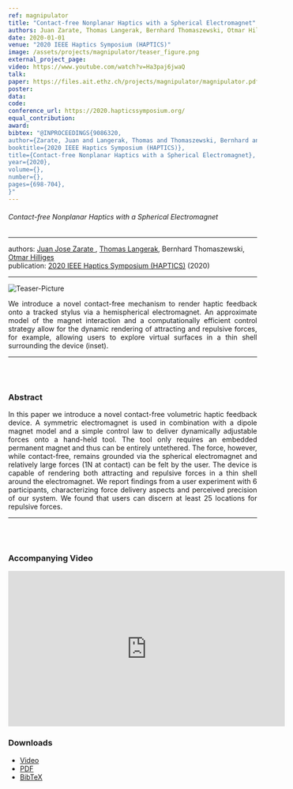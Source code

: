 ```yaml
---
ref: magnipulator
title: "Contact-free Nonplanar Haptics with a Spherical Electromagnet"
authors: Juan Zarate, Thomas Langerak, Bernhard Thomaszewski, Otmar Hilliges
date: 2020-01-01
venue: "2020 IEEE Haptics Symposium (HAPTICS)"
image: /assets/projects/magnipulator/teaser_figure.png
external_project_page: 
video: https://www.youtube.com/watch?v=Ha3paj6jwaQ
talk: 
paper: https://files.ait.ethz.ch/projects/magnipulator/magnipulator.pdf
poster: 
data: 
code: 
conference_url: https://2020.hapticssymposium.org/
equal_contribution: 
award: 
bibtex: "@INPROCEEDINGS{9086320,  
author={Zarate, Juan and Langerak, Thomas and Thomaszewski, Bernhard and Hilliges, Otmar},  
booktitle={2020 IEEE Haptics Symposium (HAPTICS)},   
title={Contact-free Nonplanar Haptics with a Spherical Electromagnet},   
year={2020},  
volume={},  
number={},  
pages={698-704},
}"
---
```


<h6> Contact-free Nonplanar Haptics with a Spherical Electromagnet </h6>
<hr />

<div class="fullcol">
    <div class="teaser-info-projectpage">
            <span class="normalcap">authors:</span>
            <span class="authorcap">
                <nobr><a href="/people/jjzarate/" title="Juan Jose Zarate">Juan Jose Zarate </a>, </nobr>
                <nobr><a href="/people/tlangerak/" title="Thomas Langerak">Thomas Langerak</a>, </nobr>
                <nobr>Bernhard Thomaszewski, </nobr>
                <nobr><a href="/people/hilliges/" title="Otmar Hilliges">Otmar Hilliges</a> </nobr>
            </span>
            <br/>
            <span class="normalcap"><nobr>publication: </nobr></span>
            <span class="authorcap">
                <a class="a-text-ext" href="https://ieeexplore.ieee.org/abstract/document/9086320/" title="2020 IEEE Haptics Symposium (HAPTICS)">2020 IEEE Haptics Symposium (HAPTICS)</a> (2020)
            </span>
        <hr />
    </div>
</div>

<div class="fullcol">
    <img class="fullcol" src="<?php ait_root_dir();?>projects/2020/magnipulator/teaser_figure.png" alt="Teaser-Picture"/>
    <div class="fullcol">
        <p align="justify">
            <span class="figurecap">
We introduce a novel contact-free mechanism to render haptic feedback onto a tracked stylus via a hemispherical electromagnet. An approximate model of the magnet interaction and a computationally efficient control strategy allow for the dynamic rendering of  attracting and repulsive forces, for example, allowing users to explore virtual surfaces in a thin shell surrounding the device (inset).
           </span>
        </p>
        <hr />
        <br/>
        <br/>
    </div>
</div>

<div class="fullcol">
    <h3>Abstract</h3>
    <p align="justify">
In this paper we introduce a novel contact-free volumetric haptic feedback device. A symmetric electromagnet is used in combination with a dipole magnet model and a simple control law to deliver dynamically adjustable forces onto a hand-held tool. The tool only requires an embedded permanent magnet and thus can be entirely untethered. The force, however, while contact-free, remains grounded via the spherical electromagnet and relatively large forces (1N at contact) can be felt by the user. The device is capable of rendering both attracting and repulsive forces in a thin shell around the electromagnet. We report findings from a user experiment with 6 participants, characterizing force delivery aspects and perceived precision of our system. We found that users can discern at least 25 locations for repulsive  forces. 
    </p>
    <hr />
    <br/>
    <br/>
</div>

<div class="fullcol">
<h3>Accompanying Video</h3>
    <div class="video" align="center">
<iframe width="560" height="315" src="https://www.youtube.com/embed/Ha3paj6jwaQ" frameborder="0" allow="accelerometer; autoplay; encrypted-media; gyroscope; picture-in-picture" allowfullscreen></iframe>
    </div>
</div>

<div class="fullcol">
 <h3>Downloads</h3>
    <ul class="linklist">
         <li class="a-vid"><a title="Video" href="<?php ait_root_dir();?>projects/2020/magnipulator/downloads/magnipulator.mp4">Video</a></li>
         <li class="a-pdf"><a target="_blank" title="PDF" href="<?php ait_root_dir();?>projects/2020/magnipulator/downloads/magnipulator.pdf">PDF</a></li>
 	     <li class="a-bib"><a title="BibTex" href="<?php ait_root_dir();?>projects/2020/magnipulator/zarate2020mag.bib">BibTeX</a></li>
    </ul>
    <br/>
</div>

